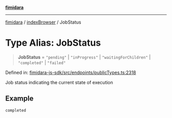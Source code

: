 [**fimidara**](../../README.md)

***

[fimidara](../../modules.md) / [indexBrowser](../README.md) / JobStatus

# Type Alias: JobStatus

> **JobStatus** = `"pending"` \| `"inProgress"` \| `"waitingForChildren"` \| `"completed"` \| `"failed"`

Defined in: [fimidara-js-sdk/src/endpoints/publicTypes.ts:2318](https://github.com/softkave/fimidara/blob/feac071900ab8644442d355e5cb5db9df2f34600/fimidara-js-sdk/src/endpoints/publicTypes.ts#L2318)

Job status indicating the current state of execution

## Example

```
completed
```
